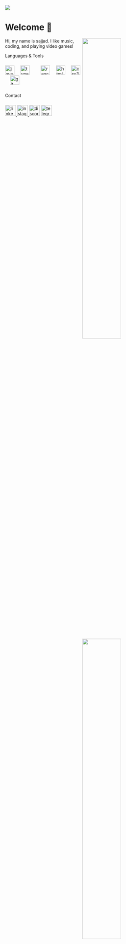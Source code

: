 <img  align="center" src="./my_banner.jpg">



# Welcome 👋

<img width="50%" align="right" src="https://i.imgur.com/kWJpUr0.giff">
<a href="https://wakatime.com/@sajjadmrx" target="_blank">
  <img width="50%" align="right" src="https://github-readme-stats.vercel.app/api/wakatime?username=sajjadmrx&border_radius=5px&border_color=fff&icon_color=58a6ff&show_icons=true&langs_count=10&theme=gruvbox">
<a/>

Hi, my name is sajjad. I like music, coding, and playing video games!

<p align="left">Languages & Tools</p>

###

<div align="left">
  <img src="https://cdn.jsdelivr.net/gh/devicons/devicon/icons/javascript/javascript-original.svg" height="30" alt="javascript logo"  />
  <img width="12" />
  <img src="https://cdn.jsdelivr.net/gh/devicons/devicon/icons/typescript/typescript-original.svg" height="30" alt="typescript logo"  />
  <img width="12" />
  <img width="12" />
  <img src="https://skillicons.dev/icons?i=react" height="30" alt="react logo"  />
  <img width="12" />
  <img src="https://skillicons.dev/icons?i=html" height="30" alt="html5 logo"  />
  <img width="12" />
  <img src="https://skillicons.dev/icons?i=css" height="30" alt="css3 logo"  />
  <img width="12" />
  <img src="https://skillicons.dev/icons?i=git" height="30" alt="git logo"  />
</div>

###

<p align="left">Contact</p>

###

<div align="left">
  <a href="https://www.linkedin.com/in/sajjadmrx" target="_blank">
    <img src="https://img.shields.io/static/v1?message=LinkedIn&logo=linkedin&label=&color=0077B5&logoColor=white&labelColor=&style=for-the-badge" height="35" alt="linkedin logo"  />
  </a>
  <a href="https://instagram.com/sajjadmrx" target="_blank">
    <img src="https://img.shields.io/static/v1?message=Instagram&logo=instagram&label=&color=E4405F&logoColor=white&labelColor=&style=for-the-badge" height="35" alt="instagram logo"  />
  </a>
  <img src="https://img.shields.io/static/v1?message=Discord&logo=discord&label=sajjadmrx&color=7289DA&logoColor=white&labelColor=&style=for-the-badge" height="35" alt="discord logo"  />
  <a href="https://t.me/sajjadmrx" target="_blank">
    <img src="https://img.shields.io/static/v1?message=Telegram&logo=telegram&label=&color=2CA5E0&logoColor=white&labelColor=&style=for-the-badge" height="35" alt="telegram logo"  />
  </a>
</div>


